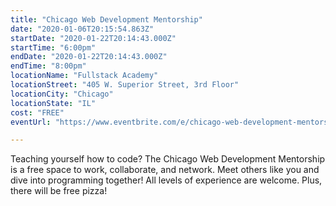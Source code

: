 ```yaml
---
title: "Chicago Web Development Mentorship"
date: "2020-01-06T20:15:54.863Z"
startDate: "2020-01-22T20:14:43.000Z"
startTime: "6:00pm"
endDate: "2020-01-22T20:14:43.000Z"
endTime: "8:00pm"
locationName: "Fullstack Academy"
locationStreet: "405 W. Superior Street, 3rd Floor"
locationCity: "Chicago"
locationState: "IL"
cost: "FREE"
eventUrl: "https://www.eventbrite.com/e/chicago-web-development-mentorship-tickets-86974508095"

---
```


Teaching yourself how to code? The Chicago Web Development Mentorship is a free space to work, collaborate, and network. Meet others like you and dive into programming together! All levels of experience are welcome. Plus, there will be free pizza!

